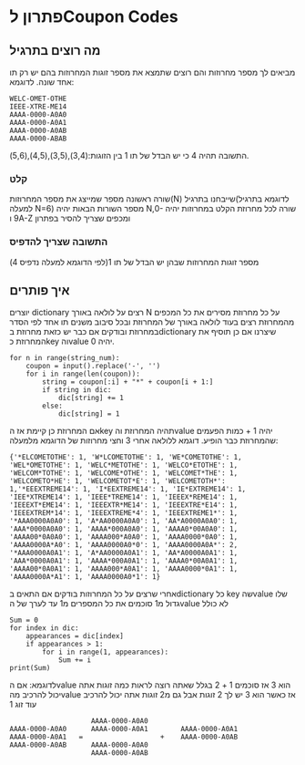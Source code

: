 # פתרון לCoupon Codes
## מה רוצים בתרגיל
מביאים לך מספר מחרוזות והם רוצים שתמצא את מספר זוגות המחרוזות בהם יש רק תו אחד שונה.
לדוגמא:
 ```
WELC-OMET-OTHE
IEEE-XTRE-ME14
AAAA-0000-A0A0
AAAA-0000-A0A1
AAAA-0000-A0AB
AAAA-0000-ABAB
```
התשובה תהיה 4 כי יש הבדל של תו 1 בין הזוגות:(3,4),(3,5),(4,5),(5,6).
### קלט
שורה ראשונה מספר שמייצג את מספר המחרוזות(N) שייבחנו בתרגיל(לדוגמא בתרגיל למעלה N=6)
מספר השורות הבאות יהיה N,שורה לכל מחרוזת
הקלט במחרוזות יהיה 0-9 וA-Z ומכפים שצריך להסיר בפתרון

### התשובה שצריך להדפיס
מספר זוגות המחרוזות שבהן יש הבדל של תו 1(לפי הדוגמא למעלה נדפיס 4)

## איך פותרים
יוצרים dictionary
רצים על לולאה באורך N על כל מחרוזת
מסירים את כל המכפים מהמחרוזת
רצים בעוד לולאה באורך של המחרוזת ובכל סיבוב משנים תו אחד לפי הסדר במחרוזת ובודקים אם כבר יש כזאת מחרוזת בdictionary שיצרנו אם כן תוסיף את המחרוזת כkey 
והvalue יהיה 0.
```
for n in range(string_num):
    coupon = input().replace('-', '')
    for i in range(len(coupon)):
        string = coupon[:i] + "*" + coupon[i + 1:]
        if string in dic:
            dic[string] += 1
        else:
            dic[string] = 1
```
אם המחרוזת כן קיימת אז הkey תהיה המחרוזת והvalue יהיה 1 + כמות הפעמים שהמחרוזת כבר הופיע. דוגמא ללולאה אחרי 3 וחצי מחרוזות של הדוגמא מלמעלה:
```
{'*ELCOMETOTHE': 1, 'W*LCOMETOTHE': 1, 'WE*COMETOTHE': 1, 'WEL*OMETOTHE': 1, 'WELC*METOTHE': 1, 'WELCO*ETOTHE': 1, 'WELCOM*TOTHE': 1, 'WELCOME*OTHE': 1, 'WELCOMET*THE': 1,
'WELCOMETO*HE': 1, 'WELCOMETOT*E': 1, 'WELCOMETOTH*': 1,'*EEEXTREME14': 1, 'I*EEXTREME14': 1, 'IE*EXTREME14': 1, 'IEE*XTREME14': 1, 'IEEE*TREME14': 1, 'IEEEX*REME14': 1,
'IEEEXT*EME14': 1, 'IEEEXTR*ME14': 1, 'IEEEXTRE*E14': 1, 'IEEEXTREM*14': 1, 'IEEEXTREME*4': 1, 'IEEEXTREME1*': 1, '*AAA0000A0A0': 1, 'A*AA0000A0A0': 1, 'AA*A0000A0A0': 1,
'AAA*0000A0A0': 1, 'AAAA*000A0A0': 1, 'AAAA0*00A0A0': 1, 'AAAA00*0A0A0': 1, 'AAAA000*A0A0': 1, 'AAAA0000*0A0': 1, 'AAAA0000A*A0': 1, 'AAAA0000A0*0': 1, 'AAAA0000A0A*': 2,
'*AAA0000A0A1': 1, 'A*AA0000A0A1': 1, 'AA*A0000A0A1': 1, 'AAA*0000A0A1': 1, 'AAAA*000A0A1': 1, 'AAAA0*00A0A1': 1, 'AAAA00*0A0A1': 1, 'AAAA000*A0A1': 1, 'AAAA0000*0A1': 1,
'AAAA0000A*A1': 1, 'AAAA0000A0*1': 1}
```
אחרי שרצים על כל המחרוזות בודקים אם התאים בdictionary כל key  שהvalue שלו גדול מ1 סוכמים את כל המספרים מ1 עד לערך של הvalue לא כולל
```
Sum = 0
for index in dic:
    appearances = dic[index]
    if appearances > 1:
        for i in range(1, appearances):
            Sum += i
print(Sum)
```
לדוגמא:
אם הvalue הוא 3 אז סוכמים 1 + 2 
בגלל שאתה רוצה לראות כמה זוגות אתה יכול להרכיב מהvalue אז כאשר הוא 3 יש לך 2 זוגות אבל גם מ2 זוגות אתה יכול להרכיב עוד זוג 1
```
                    AAAA-0000-A0A0
AAAA-0000-A0A0      AAAA-0000-A0A1        AAAA-0000-A0A1
AAAA-0000-A0A1   =                   +    AAAA-0000-A0AB 
AAAA-0000-A0AB      AAAA-0000-A0A0
                    AAAA-0000-A0AB
```
